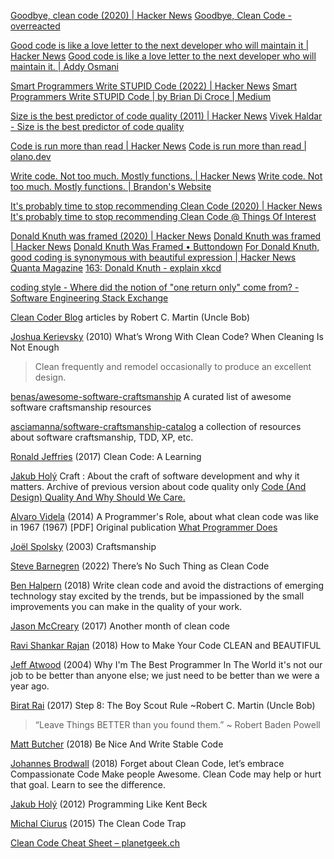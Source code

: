 
[Goodbye, clean code (2020) | Hacker News](https://news.ycombinator.com/item?id=38566235)
[Goodbye, Clean Code - overreacted](https://overreacted.io/goodbye-clean-code/)

[Good code is like a love letter to the next developer who will maintain it | Hacker News](https://news.ycombinator.com/item?id=36807028)
[Good code is like a love letter to the next developer who will maintain it. | Addy Osmani](https://addyosmani.com/blog/good-code/)

[Smart Programmers Write STUPID Code (2022) | Hacker News](https://news.ycombinator.com/item?id=37777545)
[Smart Programmers Write STUPID Code | by Brian Di Croce | Medium](https://bdicroce.medium.com/smart-programmers-write-stupid-code-397765a14b14)

[Size is the best predictor of code quality (2011) | Hacker News](https://news.ycombinator.com/item?id=33566329)
[Vivek Haldar - Size is the best predictor of code quality](https://blog.vivekhaldar.com/post/10669678292/size-is-the-best-predictor-of-code-quality)

[Code is run more than read | Hacker News](https://news.ycombinator.com/item?id=38483181)
[Code is run more than read | olano.dev](https://olano.dev/blog/code-is-run-more-than-read)

[Write code. Not too much. Mostly functions. | Hacker News](https://news.ycombinator.com/item?id=25500671)
[Write code. Not too much. Mostly functions. | Brandon's Website](https://www.brandons.me/blog/write-code-not-too-much-mostly-functions)

[It's probably time to stop recommending Clean Code (2020) | Hacker News](https://news.ycombinator.com/item?id=27276706)
[It's probably time to stop recommending Clean Code @ Things Of Interest](https://qntm.org/clean)

[Donald Knuth was framed (2020) | Hacker News](https://news.ycombinator.com/item?id=31301777)
[Donald Knuth was framed | Hacker News](https://news.ycombinator.com/item?id=22406070)
[Donald Knuth Was Framed • Buttondown](https://buttondown.email/hillelwayne/archive/donald-knuth-was-framed/)
[For Donald Knuth, good coding is synonymous with beautiful expression | Hacker News](https://news.ycombinator.com/item?id=22889195)
[Quanta Magazine](https://www.quantamagazine.org/computer-scientist-donald-knuth-cant-stop-telling-stories-20200416/)
[163: Donald Knuth - explain xkcd](https://www.explainxkcd.com/wiki/index.php/163:_Donald_Knuth)

[coding style - Where did the notion of "one return only" come from? - Software Engineering Stack Exchange](https://softwareengineering.stackexchange.com/questions/118703/where-did-the-notion-of-one-return-only-come-from)

[Clean Coder Blog](http://blog.cleancoder.com/)
articles by Robert C. Martin (Uncle Bob)

[Joshua Kerievsky](https://www.industriallogic.com/blog/whats-wrong-with-clean-code/)
(2010) What’s Wrong With Clean Code?
When Cleaning Is Not Enough
> Clean frequently and remodel occasionally to produce an excellent design.

[benas/awesome-software-craftsmanship](https://github.com/benas/awesome-software-craftsmanship)
A curated list of awesome software craftsmanship resources

[asciamanna/software-craftsmanship-catalog](https://github.com/asciamanna/software-craftsmanship-catalog/blob/master/catalog.md)
a collection of resources about software craftsmanship, TDD, XP, etc.

[Ronald Jeffries](https://www.ronjeffries.com/articles/017-08ff/clean-code/)
(2017) Clean Code: A Learning

[Jakub Holý](https://blog.jakubholy.net/craft/)
Craft : About the craft of software development and why it matters.
Archive of previous version about code quality only
[Code (And Design) Quality And Why Should We Care.](https://web.archive.org/web/20170606194333/http://Theholyjava.wordpress.com/code-quality/)

[Alvaro Videla](http://alvaro-videla.com/2014/09/a-programmers-role.html)
(2014) A Programmer's Role, about what clean code was like in 1967
(1967) [PDF] Original publication
[What Programmer Does](http://archive.computerhistory.org/resources/text/Knuth_Don_X4100/PDF_index/k-9-pdf/k-9-u2769-1-Baker-What-Programmer-Does.pdf)

[Joël Spolsky](https://www.joelonsoftware.com/2003/12/01/craftsmanship-2/)
(2003) Craftsmanship

[Steve Barnegren](https://www.steveonstuff.com/2022/01/27/no-such-thing-as-clean-code)
(2022) There’s No Such Thing as Clean Code

[Ben Halpern](https://dev.to/ben/write-clean-code-and-avoid-the-distractions-of-emerging-technology-3emj)
(2018) Write clean code and avoid the distractions of emerging technology
stay excited by the trends, but be impassioned by the small improvements you can make in the quality of your work.

[Jason McCreary](https://dev.to/gonedark/another-month-of-clean-code-4gig)
 (2017) Another month of clean code

[Ravi Shankar Rajan](https://hackernoon.com/how-to-make-your-code-clean-and-beautiful-5ff7aee03be6)
(2018) How to Make Your Code CLEAN and BEAUTIFUL

[Jeff Atwood](https://blog.codinghorror.com/why-im-the-best-programmer-in-the-world/)
(2004) Why I'm The Best Programmer In The World
it's not our job to be better than anyone else; we just need to be better than we were a year ago.

[Birat Rai](https://medium.com/@biratkirat/step-8-the-boy-scout-rule-robert-c-martin-uncle-bob-9ac839778385)
(2017) Step 8: The Boy Scout Rule ~Robert C. Martin (Uncle Bob)
> “Leave Things BETTER than you found them.” ~ Robert Baden Powell

[Matt Butcher](http://technosophos.com/2018/07/04/be-nice-and-write-stable-code.html)
(2018) Be Nice And Write Stable Code

[Johannes Brodwall](http://johannesbrodwall.com/2018/06/24/forget-about-clean-code-lets-embrace-compassionate-code/)
(2018) Forget about Clean Code, let’s embrace Compassionate Code
Make people Awesome. Clean Code may help or hurt that goal. Learn to see the difference.

[Jakub Holý](https://theholyjava.wordpress.com/2012/09/12/programming-like-kent-beck/)
(2012) Programming Like Kent Beck

[Michal Ciurus](http://yourcodesucksexception.blogspot.be/2015/08/the-clean-code-trap.html)
(2015) The Clean Code Trap

[Clean Code Cheat Sheet – planetgeek.ch](https://www.planetgeek.ch/2013/06/05/clean-code-cheat-sheet/?)
